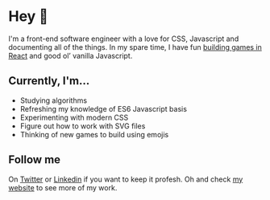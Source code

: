 # Hey 👋

I'm a front-end software engineer with a love for CSS, Javascript and documenting all of the things. In my spare time, I have fun [building games in React](https://github.com/scrabill/food-or-foe-react) and good ol’ vanilla Javascript.

## Currently, I'm...

 - Studying algorithms
 - Refreshing my knowledge of ES6 Javascript basis
 - Experimenting with modern CSS
 - Figure out how to work with SVG files
 - Thinking of new games to build using emojis

## Follow me

On [Twitter](https://twitter.com/shannon_crabill) or [Linkedin](https://www.linkedin.com/in/shannoncrabill/) if you want to keep it profesh. Oh and check [my website](http://www.shannoncrabill.com) to see more of my work.
